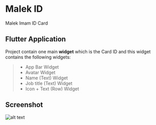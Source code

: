 # Malek ID

Malek Imam ID Card

## Flutter Application

Project contain one main <b>widget</b> which is the Card ID and this widget contains the following widgets:<br>

> - App Bar Widget
> - Avatar Widget
> - Name (Text) Widget
> - Job title (Text) Widget
> - Icon + Text (Row) Widget

## Screenshot

![alt text](https://github.com/MalekImam/MalekImam-ID-Card---Flutter/tree/main/assets/demo.png)
